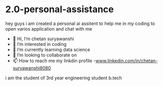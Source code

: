 # 2.0-personal-assistance
hey guys i am created a personal ai assitent to help me in my coding to open varios application and chat with me
- 👋 Hi, I’m chetan suryawanshi
- 👀 I’m interested in coding
- 🌱 I’m currently learning data science
- 💞️ I’m looking to collaborate on 
- 📫 How to reach me my linkdin profile -www.linkedin.com/in/chetan-suryawanshi8080

i am the student of 3rd year engineering student b.tech
